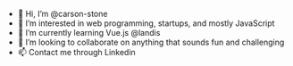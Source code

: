 - 👋 Hi, I’m @carson-stone
- 👀 I’m interested in web programming, startups, and mostly JavaScript
- 🌱 I’m currently learning Vue.js @landis
- 💞️ I’m looking to collaborate on anything that sounds fun and challenging
- 📫 Contact me through Linkedin

<!---
carson-stone/carson-stone is a ✨ special ✨ repository because its `README.md` (this file) appears on your GitHub profile.
You can click the Preview link to take a look at your changes.
--->
